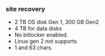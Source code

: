 
### site recovery ###

- 2 TB OS disk Gen 1, 300 GB Gen2
- 4 TB for data disks
- No bitlocker enabled.
- Linux gen 2 not supports
- 1 and 63 chars.
